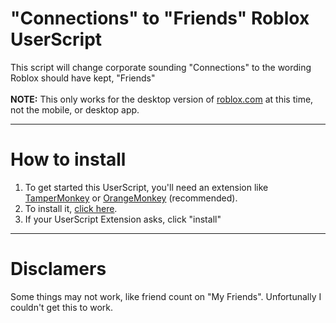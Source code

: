 <h1>"Connections" to "Friends" Roblox UserScript</h1>
This script will change corporate sounding "Connections" to the wording Roblox should have kept, "Friends"
<br>
<br>
<b>NOTE:</b> This only works for the desktop version of <a href="https://www.roblox.com">roblox.com</a> at this time, not the mobile, or desktop app.
<hr>
<h1>How to install</h1>
<ol>
  <li>To get started this UserScript, you'll need an extension like <a href=https://chromewebstore.google.com/detail/tampermonkey/dhdgffkkebhmkfjojejmpbldmpobfkfo">TamperMonkey</a> or <a href=https://chromewebstore.google.com/detail/orangemonkey/ekmeppjgajofkpiofbebgcbohbmfldaf>OrangeMonkey</a> (recommended).</li>
  <li>To install it, <a href="https://scripts.techbyaero.com/connections-reverter.user.js">click here</a>.</li>
  <li>If your UserScript Extension asks, click "install"</li>
</ol>
<hr>
<h1>Disclamers</h1>
Some things may not work, like friend count on "My Friends". Unfortunally I couldn't get this to work.
